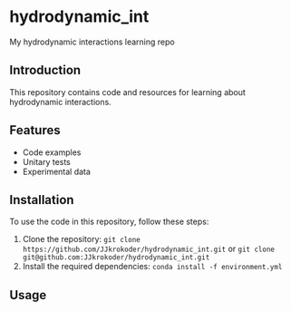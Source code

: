 # hydrodynamic_int

My hydrodynamic interactions learning repo

## Introduction

This repository contains code and resources for learning about hydrodynamic interactions.

## Features

- Code examples
- Unitary tests
- Experimental data

## Installation

To use the code in this repository, follow these steps:

1. Clone the repository: `git clone https://github.com/JJkrokoder/hydrodynamic_int.git` or `git clone git@github.com:JJkrokoder/hydrodynamic_int.git`
2. Install the required dependencies: `conda install -f environment.yml`

## Usage

